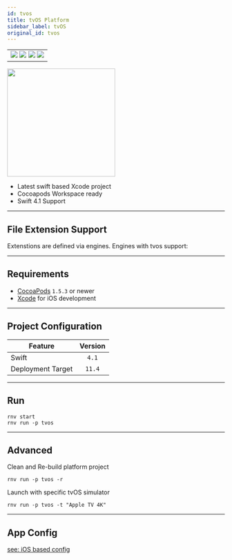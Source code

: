 ```yaml
---
id: tvos
title: tvOS Platform
sidebar_label: tvOS
original_id: tvos
---
```


<table>
  <tr>
  <td>
    <img src="https://img.shields.io/badge/Mac-yes-brightgreen.svg" />
    <img src="https://img.shields.io/badge/Windows-n/a-lightgrey.svg" />
    <img src="https://img.shields.io/badge/Linux-n/a-lightgrey.svg" />
    <img src="https://img.shields.io/badge/HostMode-n/a-lightgrey.svg" />
  </td>
  </tr>
</table>

<img className="platform-image" src="https://renative.org/img/rnv_tvos.gif" height="250"/>


- Latest swift based Xcode project
- Cocoapods Workspace ready
- Swift 4.1 Support

---
## File Extension Support

<!--EXTENSION_SUPPORT_START-->

Extenstions are defined via engines. Engines with tvos support: 

<!--EXTENSION_SUPPORT_END-->

---
## Requirements

- [CocoaPods](https://cocoapods.org) `1.5.3` or newer
- [Xcode](https://developer.apple.com/xcode/) for iOS development

---
## Project Configuration

| Feature           | Version |
| ----------------- | :-----: |
| Swift             |  `4.1`  |
| Deployment Target | `11.4`  |

---
## Run

```
rnv start
rnv run -p tvos
```

---
## Advanced

Clean and Re-build platform project

```
rnv run -p tvos -r
```

Launch with specific tvOS simulator

```
rnv run -p tvos -t "Apple TV 4K"
```

---
## App Config

[see: iOS based config](../api/json-config.md#ios-props)
